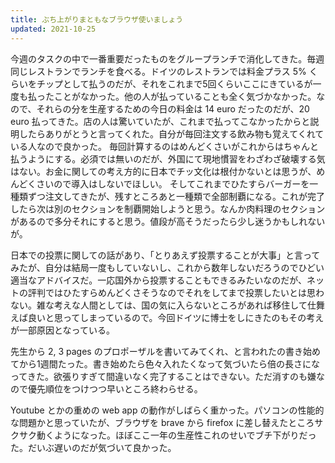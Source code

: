 ```yaml
---
title: ぶち上がりまともなブラウザ使いましょう
updated: 2021-10-25
---
```

今週のタスクの中で一番重要だったものをグループランチで消化してきた。毎週同じレストランでランチを食べる。ドイツのレストランでは料金プラス 5% くらいをチップとして払うのだが、それをこれまで5回くらいここにきているが一度も払ったことがなかった。他の人が払っていることも全く気づかなかった。なので、それらの分を生産するための今日の料金は 14 euro だったのだが、20 euro 払ってきた。店の人は驚いていたが、これまで払ってこなかったからと説明したらありがとうと言ってくれた。自分が毎回注文する飲み物も覚えてくれている人なので良かった。
毎回計算するのはめんどくさいがこれからはちゃんと払うようにする。必須では無いのだが、外国にて現地慣習をわざわざ破壊する気はない。お金に関しての考え方的に日本でチッ文化は根付かないとは思うが、めんどくさいので導入はしないでほしい。
そしてこれまでひたすらバーガーを一種類ずつ注文してきたが、残すところあと一種類で全部制覇になる。これが完了したら次は別のセクションを制覇開始しようと思う。なんか肉料理のセクションがあるので多分それにすると思う。値段が高そうだったら少し迷うかもしれないが。

日本での投票に関しての話があり、「とりあえず投票することが大事」と言ってみたが、自分は結局一度もしていないし、これから数年しないだろうのでひどい適当なアドバイスだ。一応国外から投票することもできるみたいなのだが、ネットの評判ではひたすらめんどくさそうなのでそれをしてまで投票したいとは思わない。雑な考えな人間としては、国の気に入らないところがあれば移住して仕舞えば良いと思ってしまっているので。今回ドイツに博士をしにきたのもその考えが一部原因となっている。

先生から 2, 3 pages のプロポーザルを書いてみてくれ、と言われたの書き始めてから1週間たった。書き始めたら色々入れたくなって気づいたら倍の長さになってきた。欲張りすぎて間違いなく完了することはできない。ただ消すのも嫌なので優先順位をつけつつ早いところ終わらせる。

Youtube とかの重めの web app の動作がしばらく重かった。パソコンの性能的な問題かと思っていたが、ブラウザを brave から firefox に差し替えたところサクサク動くようになった。ほぼここ一年の生産性これのせいでブチ下がりだった。だいぶ遅いのだが気づいて良かった。
